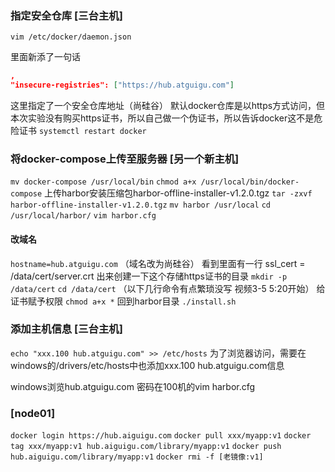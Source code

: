 ### 指定安全仓库 [三台主机]
`vim /etc/docker/daemon.json`

里面新添了一句话

```json
,
"insecure-registries": ["https://hub.atguigu.com"] 
```

这里指定了一个安全仓库地址（尚硅谷）
默认docker仓库是以https方式访问，但本次实验没有购买https证书，所以自己做一个伪证书，所以告诉docker这不是危险证书
`systemctl restart docker`

### 将docker-compose上传至服务器 [另一个新主机]
`mv docker-compose /usr/local/bin`
`chmod a+x /usr/local/bin/docker-compose`
上传harbor安装压缩包harbor-offline-installer-v1.2.0.tgz
`tar -zxvf harbor-offline-installer-v1.2.0.tgz`
`mv harbor /usr/local`
`cd /usr/local/harbor/`
`vim harbor.cfg`

#### 改域名
`hostname=hub.atguigu.com` （域名改为尚硅谷）
看到里面有一行 ssl_cert = /data/cert/server.crt
出来创建一下这个存储https证书的目录
`mkdir -p /data/cert`
`cd /data/cert`
（以下几行命令有点繁琐没写 视频3-5 5:20开始）
给证书赋予权限
`chmod a+x *`
回到harbor目录
`./install.sh`

### 添加主机信息 [三台主机]
`echo "xxx.100 hub.atguigu.com" >> /etc/hosts`
为了浏览器访问，需要在windows的/drivers/etc/hosts中也添加xxx.100 hub.atguigu.com信息

windows浏览hub.atguigu.com
密码在100机的vim harbor.cfg

### [node01]
`docker login https://hub.aiguigu.com`
`docker pull xxx/myapp:v1`
`docker tag xxx/myapp:v1 hub.aiguigu.com/library/myapp:v1`
`docker push hub.aiguigu.com/library/myapp:v1`
`docker rmi -f [老镜像:v1]`